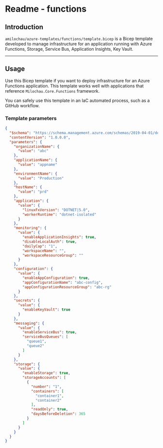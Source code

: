 # Readme - functions

## Introduction

`amilochau/azure-templates/functions/template.bicep` is a Bicep template developed to manage infrastructure for an application running with Azure Functions, Storage, Service Bus, Application Insights, Key Vault.

---

## Usage

Use this Bicep template if you want to deploy infrastructure for an Azure Functions application. This template works well with applications that reference `Milochau.Core.Functions` framework.

You can safely use this template in an IaC automated process, such as a GitHub workflow.

### Template parameters

```json
{
  "$schema": "https://schema.management.azure.com/schemas/2019-04-01/deploymentParameters.json#",
  "contentVersion": "1.0.0.0",
  "parameters": {
    "organizationName": {
      "value": "abc"
    },
    "applicationName": {
      "value": "appname"
    },
    "environmentName": {
      "value": "Production"
    },
    "hostName": {
      "value": "prd"
    },
    "application": {
      "value": {
        "linuxFxVersion": "DOTNET|5.0",
        "workerRuntime": "dotnet-isolated"
      }
    },
    "monitoring": {
      "value": {
        "enableApplicationInsights": true,
        "disableLocalAuth": true,
        "dailyCap": "1",
        "workspaceName": "",
        "workspaceResourceGroup": ""
      }
    },
    "configuration": {
      "value": {
        "enableAppConfiguration": true,
        "appConfigurationName": "abc-config",
        "appConfigurationResourceGroup": "abc-rg"
      }
    },
    "secrets": {
      "value": {
        "enableKeyVault": true
      }
    },
    "messaging": {
      "value": {
        "enableServiceBus": true,
        "serviceBusQueues": [
          "queue1",
          "queue2"
        ]
      }
    },
    "storage": {
      "value": {
        "enableStorage": true,
        "storageAccounts": [
          {
            "number": "1",
            "containers": [
              "container1",
              "container2"
            ],
            "readOnly": true,
            "daysBeforeDeletion": 365
          }
        ]
      }
    }
  }
}
```
